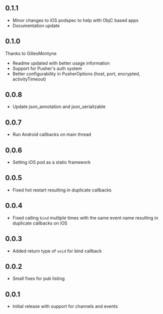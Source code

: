 ## 0.1.1

* Minor changes to iOS podspec to help with ObjC based apps
* Documentation update

## 0.1.0
Thanks to GillesMontyne

* Readme updated with better usage information
* Support for Pusher's auth system
* Better configurability in PusherOptions (host, port, encrypted, activityTimeout)

## 0.0.8

* Update json_annotation and json_serializable

## 0.0.7

* Run Android callbacks on main thread

## 0.0.6

* Setting iOS pod as a static framework

## 0.0.5

* Fixed hot restart resulting in duplicate callbacks

## 0.0.4

* Fixed calling `bind` multiple times with the same event name resulting in duplicate callbacks on iOS

## 0.0.3

* Added return type of `void` for bind callback

## 0.0.2

* Small fixes for pub listing

## 0.0.1

* Initial release with support for channels and events